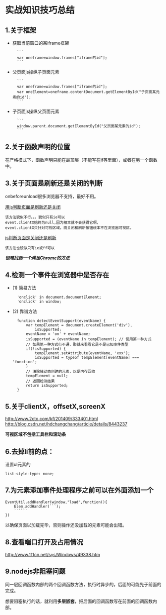 # 实战知识技巧总结

## 1.关于框架
- 获取当前窗口的某iframe框架
    
    	```
    	var oneframe=window.frames["iframe的id"];
    	```

- 父页面js操纵子页面元素

	    ```
		var oneframe=window.frames["iframe的id"];
		var oneElement=oneframe.contentDocument.getElementById("子页面某元素的id");
		```
- 子页面js操纵父页面元素

        ```
	    window.parent.document.getElementById("父页面某元素的id");
	    ```

## 2.关于函数声明的位置
在严格模式下，函数声明只能在最顶层（不能写在if等里面），或者在另一个函数中。

## 3.关于页面是刷新还是关闭的判断
onbeforeunload很多浏览器不支持，最好不用。

[用js判断页面是刷新还是关闭](http://www.jb51.net/article/30640.htm)

	该方法貌似不行。。。貌似只有ie可以
	event.clientX始终为null,因为根本就不会获得它啊，
	event.clientX只针对可视区域，而关闭和刷新按钮根本不在浏览器可视区。

[js判断页面是关闭还是刷新](http://blog.csdn.net/yaoyaoopen/article/details/9835193)

	该方法也貌似只有ie或ff可以

***很难找到一个满足Chrome的方法***


## 4.检测一个事件在浏览器中是否存在
- (1) 简易方法

		'onclick' in document.documentElement;
		'onclick' in window;

- (2) 靠谱方法

		function detectEventSupport(eventName) {
		    var tempElement = document.createElement('div'),
		        isSupported;
		    eventName = 'on' + eventName;
		    isSupported = (eventName in tempElement); // 使用第一种方式
		    // 如果第一种方式行不通，那就来看看它是不是已知事件类型
		    if(!isSupported) {
		        tempElement.setAttribute(eventName, 'xxx');
		        isSupported = typeof tempElement[eventName] === 'function';
		    }
		    // 清除掉动态创建的元素，以便内存回收
		    tempElement = null;
		    // 返回检测结果
		    return isSupported;
		}

## 5.关于clientX，offsetX,screenX
<http://www.2cto.com/kf/201409/333401.html>
<http://blog.csdn.net/hdchangchang/article/details/8443237>

**可视区域不包括工具栏和滚动条**

## 6.去掉li前的点：
设置ul元素的 

	list-style-type: none;

## 7.为元素添加事件处理程序之前可以在外面添加一个

	EventUtil.addHandler(window,"load",function(){
		Elem.addHandler(```);
		``````
	})

以确保页面以加载完毕，否则操作还没加载的元素可能会出错。

## 8.查看端口打开及占用情况
<http://www.111cn.net/sys/Windows/49338.htm>

## 9.nodejs非阻塞问题
同一层回调函数内部的两个回调函数方法，执行时异步的，后面的可能先于前面的完成。

想要阻塞执行的话，就利用**多层嵌套**，把后面的回调函数写在前面的回调函数内部。